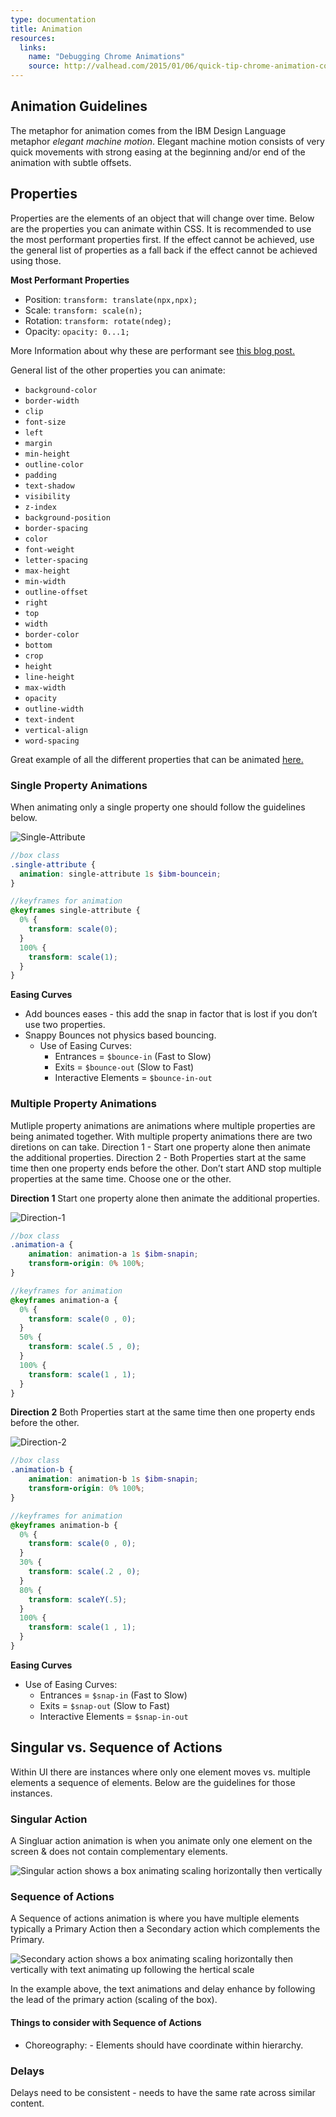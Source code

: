 ```yaml
---
type: documentation
title: Animation
resources:
  links:
    name: "Debugging Chrome Animations"
    source: http://valhead.com/2015/01/06/quick-tip-chrome-animation-controls/
---
```



## Animation Guidelines

The metaphor for animation comes from the IBM Design Language metaphor *elegant machine motion*. Elegant machine motion consists of very quick movements with strong easing at the beginning and/or end of the animation with subtle offsets.


## Properties

Properties are the elements of an object that will change over time. Below are the properties you can animate within CSS. It is recommended to use the most performant properties first. If the effect cannot be achieved, use the general list of properties as a fall back if the effect cannot be achieved using those.

**Most Performant Properties**

* Position: `transform: translate(npx,npx);`
* Scale: `transform: scale(n);`
* Rotation: `transform: rotate(ndeg);`
* Opacity: `opacity: 0...1;`

More Information about why these are performant see [this blog post.](http://www.html5rocks.com/en/tutorials/speed/high-performance-animations/)

General list of the other properties you can animate:
- `background-color`
- `border-width`
- `clip`
- `font-size`
- `left`
- `margin`
- `min-height`
- `outline-color`
- `padding`
- `text-shadow`
- `visibility`
- `z-index`
- `background-position`
- `border-spacing`
- `color`
- `font-weight`
- `letter-spacing`
- `max-height`
- `min-width`
- `outline-offset`
- `right`
- `top`
- `width`
- `border-color`
- `bottom`
- `crop`
- `height`
- `line-height`
- `max-width`
- `opacity`
- `outline-width`
- `text-indent`
- `vertical-align`
- `word-spacing`

Great example of all the different properties that can be animated [here.](http://leaverou.github.io/animatable/)


### Single Property Animations

When animating only a single property one should follow the guidelines below. 

![Single-Attribute](images/motion/examples/Single_Attribute-1.gif)

```scss
//box class
.single-attribute {
  animation: single-attribute 1s $ibm-bouncein;
}

//keyframes for animation
@keyframes single-attribute {
  0% {
    transform: scale(0);
  }
  100% {
    transform: scale(1);
  }
}
```	

**Easing Curves**

* Add bounces eases - this add the snap in factor that is lost if you don’t use two properties.
* Snappy Bounces not physics based bouncing.
	* Use of Easing Curves:
		* Entrances = `$bounce-in` (Fast to Slow) 
		* Exits = `$bounce-out` (Slow to Fast)
		* Interactive Elements = `$bounce-in-out`

### Multiple Property Animations

Mutliple property animations are animations where multiple properties are being animated together. With multiple property animations there are two diretions on can take. Direction 1 - Start one property alone then animate the additional properties. Direction 2 - Both Properties start at the same time then one property ends before the other. Don’t start AND stop multiple properties at the same time. Choose one or the other.

**Direction 1**
Start one property alone then animate the additional properties.

![Direction-1](images/motion/examples/Option-A.gif)

```scss
//box class
.animation-a {
	animation: animation-a 1s $ibm-snapin;
	transform-origin: 0% 100%;
}

//keyframes for animation
@keyframes animation-a {
  0% {
    transform: scale(0 , 0);
  }
  50% {
    transform: scale(.5 , 0);
  }
  100% {
    transform: scale(1 , 1);
  }
}
```

**Direction 2**
Both Properties start at the same time then one property ends before the other.


![Direction-2](images/motion/examples/Option-B.gif)

```scss
//box class
.animation-b {
  	animation: animation-b 1s $ibm-snapin;
 	transform-origin: 0% 100%;
}

//keyframes for animation
@keyframes animation-b {
  0% {
    transform: scale(0 , 0);
  }
  30% {
    transform: scale(.2 , 0);
  }
  80% {
    transform: scaleY(.5);
  }
  100% {
    transform: scale(1 , 1);
  }
}
```

**Easing Curves**
* Use of Easing Curves: 
	* Entrances = `$snap-in` (Fast to Slow) 
	* Exits = `$snap-out` (Slow to Fast)
	* Interactive Elements = `$snap-in-out`


## Singular vs. Sequence of Actions

Within UI there are instances where only one element moves vs. multiple elements a sequence of elements. Below are the guidelines for those instances.


### Singular Action

A Singluar action animation is when you animate only one element on the screen & does not contain complementary elements.

![Singular action shows a box animating scaling horizontally then vertically](images/motion/examples/Option-B.gif)

### Sequence of Actions

A Sequence of actions animation is where you have multiple elements typically a Primary Action then a Secondary action which complements the Primary.

![Secondary action shows a box animating scaling horizontally then vertically with text animating up following the hertical scale](images/motion/examples/secondary-action.gif)

In the example above, the text animations and delay enhance by following the lead of the primary action (scaling of the box).

#### Things to consider with Sequence of Actions

 * Choreography: - Elements should have coordinate within hierarchy.

### Delays

Delays need to be consistent - needs to have the same rate across similar content.

